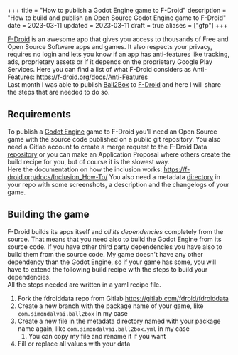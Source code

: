 +++
title = "How to publish a Godot Engine game to F-Droid"
description = "How to build and publish an Open Source Godot Engine game to F-Droid"
date = 2023-03-11
updated = 2023-03-11
draft = true
aliases = ["gfp"]
+++

[F-Droid](https://f-droid.org) is an awesome app that gives you access to thousands of Free and Open Source Software apps and games. 
It also respects your privacy, requires no login and lets you know if an app has anti-features like tracking, ads, proprietary assets or if it depends on the proprietary Google Play Services.
Here you can find a list of what F-Droid considers as Anti-Features: https://f-droid.org/docs/Anti-Features  
Last month I was able to publish [Ball2Box](@/games/ball2box/index.md) to [F-Droid](https://f-droid.org/en/packages/com.simondalvai.ball2box/) and here I will share the steps that are needed to do so.  

## Requirements
To publish a [Godot Engine](https://godotengine.org) game to F-Droid you'll need an Open Source game with the source code published on a public git repository.
You also need a Gitlab account to create a merge request to the F-Droid Data [repository](https://gitlab.com/fdroid/fdroiddata) or you can make an Application Proposal where others create the build recipe for you, but of course it is the slowest way.  
Here the documentation on how the inclusion works: https://f-droid.org/docs/Inclusion_How-To/
You also need a metadata [directory](https://github.com/dulvui/ball2box/tree/main/metadata) in your repo with some screenshots, a description and the changelogs of your game.

## Building the game
F-Droid builds its apps itself and *all its dependencies* completely from the source.
That means that you need also to build the Godot Engine from its source code.
If you have other third party dependencies you have also to build them from the source code.
My game doesn't have any other dependency than the Godot Engine, so if your game has some, you will have to extend the following build recipe with the steps to build your dependencies.  
All the steps needed are written in a yaml recipe file.

1. Fork the fdroiddata repo from Gitlab https://gitlab.com/fdroid/fdroiddata
2. Create a new branch with the package name of your game, like `com.simondalvai.ball2box` in my case
3. Create a new file in the metadata directory named with your package name again, like `com.simondalvai.ball2box.yml` in my case
   1. You can copy my file and rename it if you want
4. Fill or replace all values with your data



